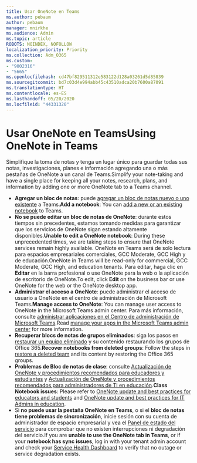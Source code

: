 ```yaml
---
title: Usar OneNote en Teams
ms.author: pebaum
author: pebaum
manager: mnirkhe
ms.audience: Admin
ms.topic: article
ROBOTS: NOINDEX, NOFOLLOW
localization_priority: Priority
ms.collection: Adm_O365
ms.custom:
- "9002316"
- "5665"
ms.openlocfilehash: cd47bf829511312e583122d128a03261d5d85839
ms.sourcegitcommit: bd7c03d4e994abb45c43510adca20b7600a87091
ms.translationtype: HT
ms.contentlocale: es-ES
ms.lasthandoff: 05/20/2020
ms.locfileid: "44331320"
---
```

# <a name="using-onenote-in-teams"></a><span data-ttu-id="f3f63-102">Usar OneNote en Teams</span><span class="sxs-lookup"><span data-stu-id="f3f63-102">Using OneNote in Teams</span></span>

<span data-ttu-id="f3f63-103">Simplifique la toma de notas y tenga un lugar único para guardar todas sus notas, investigaciones, planes e información agregando una o más pestañas de OneNote a un canal de Teams.</span><span class="sxs-lookup"><span data-stu-id="f3f63-103">Simplify your note-taking and have a single place for keeping all your notes, research, plans, and information by adding one or more OneNote tab to a Teams channel.</span></span>

- <span data-ttu-id="f3f63-104">**Agregar un bloc de notas**: puede [agregar un bloc de notas nuevo o uno existente](https://support.microsoft.com/es-ES/office/add-a-onenote-notebook-to-teams-0ec78cc3-ba3b-4279-a88e-aa40af9865c2) a Teams.</span><span class="sxs-lookup"><span data-stu-id="f3f63-104">**Add a notebook**: You can [add a new or an existing notebook](https://support.microsoft.com/es-ES/office/add-a-onenote-notebook-to-teams-0ec78cc3-ba3b-4279-a88e-aa40af9865c2) to Teams.</span></span>
- <span data-ttu-id="f3f63-105">**No se puede editar un bloc de notas de OneNote**: durante estos tiempos sin precedentes, estamos tomando medidas para garantizar que los servicios de OneNote sigan estando altamente disponibles.</span><span class="sxs-lookup"><span data-stu-id="f3f63-105">**Unable to edit a OneNote notebook**: During these unprecedented times, we are taking steps to ensure that OneNote services remain highly available.</span></span>  <span data-ttu-id="f3f63-106">OneNote en Teams será de solo lectura para espacios empresariales comerciales, GCC Moderate, GCC High y de educación.</span><span class="sxs-lookup"><span data-stu-id="f3f63-106">OneNote in Teams will be read-only for commercial, GCC Moderate, GCC High, and education tenants.</span></span> <span data-ttu-id="f3f63-107">Para editar, haga clic en **Editar** en la barra profesional o use OneNote para la web o la aplicación de escritorio de OneNote.</span><span class="sxs-lookup"><span data-stu-id="f3f63-107">To edit, click **Edit** on the business bar or use OneNote for the web or the OneNote desktop app.</span></span>
- <span data-ttu-id="f3f63-108">**Administrar el acceso a OneNote**: puede administrar el acceso de usuario a OneNote en el centro de administración de Microsoft Teams.</span><span class="sxs-lookup"><span data-stu-id="f3f63-108">**Manage access to OneNote**: You can manage user access to OneNote in the Microsoft Teams admin center.</span></span> <span data-ttu-id="f3f63-109">Para más información, consulte [administrar aplicaciones en el Centro de administración de Microsoft Teams](https://docs.microsoft.com/MicrosoftTeams/manage-apps).</span><span class="sxs-lookup"><span data-stu-id="f3f63-109">Read [manage your apps in the Microsoft Teams admin center](https://docs.microsoft.com/MicrosoftTeams/manage-apps) for more information.</span></span>
- <span data-ttu-id="f3f63-110">**Recuperar blocs de notas de grupos eliminados**: siga los pasos en [restaurar un equipo eliminado](https://docs.microsoft.com/microsoftteams/archive-or-delete-a-team#restore-a-deleted-team) y su contenido restaurando los grupos de Office 365.</span><span class="sxs-lookup"><span data-stu-id="f3f63-110">**Recover notebooks from deleted groups**: Follow the steps in [restore a deleted team](https://docs.microsoft.com/microsoftteams/archive-or-delete-a-team#restore-a-deleted-team) and its content by restoring the Office 365 groups.</span></span>
- <span data-ttu-id="f3f63-111">**Problemas de Bloc de notas de clase**: consulte [Actualización de OneNote y procedimientos recomendados para educadores y estudiantes](https://support.office.com/article/onenote-update-and-best-practices-for-educators-and-students-dde775f0-8b06-4263-8b54-1e9ddc3dd146) y [Actualización de OneNote y procedimientos recomendados para administradores de TI en educación](https://support.office.com/article/onenote-update-and-best-practices-for-it-admins-in-education-9d78f2b2-5e25-4288-b597-b4ba463c7b46?ui=en-US&rs=en-US&ad=US).</span><span class="sxs-lookup"><span data-stu-id="f3f63-111">**Class Notebook issues**: Please refer to [OneNote update and best practices for educators and students](https://support.office.com/article/onenote-update-and-best-practices-for-educators-and-students-dde775f0-8b06-4263-8b54-1e9ddc3dd146) and [OneNote update and best practices for IT Admins in education](https://support.office.com/article/onenote-update-and-best-practices-for-it-admins-in-education-9d78f2b2-5e25-4288-b597-b4ba463c7b46?ui=en-US&rs=en-US&ad=US).</span></span>
- <span data-ttu-id="f3f63-112">Si **no puede usar la pestaña OneNote en Teams**, o si el **bloc de notas tiene problemas de sincronización**, inicie sesión con su cuenta de administrador de espacio empresarial y vea el [Panel de estado del servicio](https://docs.microsoft.com/office365/enterprise/view-service-health) para comprobar que no existen interrupciones ni degradación del servicio.</span><span class="sxs-lookup"><span data-stu-id="f3f63-112">If you are **unable to use the OneNote tab in Teams**, or if your **notebook has sync issues**, log in with your tenant admin account and check your [Service Health Dashboard](https://docs.microsoft.com/office365/enterprise/view-service-health) to verify that no outage or service degradation exists.</span></span>
